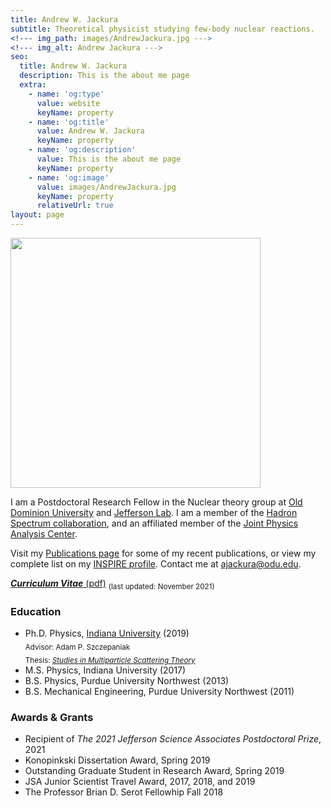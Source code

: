 ```yaml
---
title: Andrew W. Jackura
subtitle: Theoretical physicist studying few-body nuclear reactions.
<!--- img_path: images/AndrewJackura.jpg --->
<!--- img_alt: Andrew Jackura --->
seo:
  title: Andrew W. Jackura
  description: This is the about me page
  extra:
    - name: 'og:type'
      value: website
      keyName: property
    - name: 'og:title'
      value: Andrew W. Jackura
      keyName: property
    - name: 'og:description'
      value: This is the about me page
      keyName: property
    - name: 'og:image'
      value: images/AndrewJackura.jpg
      keyName: property
      relativeUrl: true
layout: page
---
```


<!-- ![Andrew Jackura](/images/AndrewJackura.jpg){:width="500px"} -->

<img style="float: center;" width="400px" src="/images/AndrewJackura.jpg">

I am a Postdoctoral Research Fellow in the Nuclear theory group at [Old Dominion University](https://sites.google.com/view/odu-nuc-th/odu-nuclear) and [Jefferson Lab](https://www.jlab.org). I am a member of the [Hadron Spectrum collaboration](https://jeffersonlab.github.io/hadspec/), and an affiliated member of the [Joint Physics Analysis Center](http://cgl.soic.indiana.edu/jpac/index.php). 

Visit my [Publications page](/publications) for some of my recent publications, or view my complete list on my [INSPIRE profile](http://inspirehep.net/author/A.Jackura.1/). Contact me at <ajackura@odu.edu>.

[***Curriculum Vitae*** (pdf)](/docs/cv_jackura.pdf) <sub>(last updated: November 2021)</sub>

### Education

* Ph.D. Physics, [Indiana University](https://physics.indiana.edu) (2019)  
<sub>Advisor: Adam P. Szczepaniak</sub>  
<sub>Thesis: [*Studies in Multiparticle Scattering Theory*](https://inspirehep.net/files/4dabaa818d628adf5743fa9b7f09e282)</sub>  
* M.S. Physics, Indiana University (2017)
* B.S. Physics, Purdue University Northwest (2013)
* B.S. Mechanical Engineering, Purdue University Northwest (2011)

### Awards & Grants
* Recipient of *The 2021 Jefferson Science Associates Postdoctoral Prize*, 2021
* Konopinkski Dissertation Award, Spring 2019
* Outstanding Graduate Student in Research Award, Spring 2019
* JSA Junior Scientist Travel Award, 2017, 2018, and 2019
* The Professor Brian D. Serot Fellowhip Fall 2018